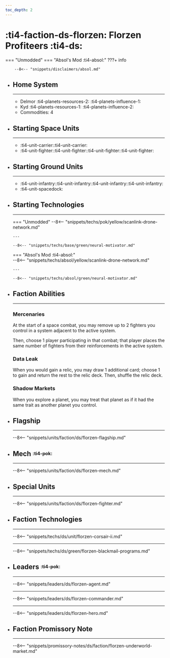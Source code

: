 ```yaml
---
toc_depth: 2
---
```


# :ti4-faction-ds-florzen: Florzen Profiteers :ti4-ds:
=== "Unmodded"
=== "Absol's Mod :ti4-absol:" 
    ???+ info

        --8<-- "snippets/disclaimers/absol.md"

<div class="grid cards" markdown>

-   ## __Home System__

    ---

    * Delmor :ti4-planets-resources-2: :ti4-planets-influence-1:
    * Kyd :ti4-planets-resources-1: :ti4-planets-influence-2:
    * Commodities: 4

</div>

<div class="grid cards" markdown>

-   ## __Starting Space Units__

    ---

    * :ti4-unit-carrier::ti4-unit-carrier:
    * :ti4-unit-fighter::ti4-unit-fighter::ti4-unit-fighter::ti4-unit-fighter:

-   ## __Starting Ground Units__

    ---

    * :ti4-unit-infantry::ti4-unit-infantry::ti4-unit-infantry::ti4-unit-infantry:
    * :ti4-unit-spacedock:

-   ## __Starting Technologies__

    ---
    === "Unmodded"
        --8<-- "snippets/techs/pok/yellow/scanlink-drone-network.md"

        ---

        --8<-- "snippets/techs/base/green/neural-motivator.md"

    === "Absol's Mod :ti4-absol:"  
        --8<-- "snippets/techs/absol/yellow/scanlink-drone-network.md"

        ---

        --8<-- "snippets/techs/absol/green/neural-motivator.md"

-   ## __Faction Abilities__

    ---
    ### **Mercenaries**
    
    At the start of a space combat, you may remove up to 2 fighters you control in a system adjacent to the active system. 
    
    Then, choose 1 player participating in that combat; that player places the same number of fighters from their reinforcements in the active system.

    ### **Data Leak**
    
    When you would gain a relic, you may draw 1 additional card; choose 1 to gain and return the rest to the relic deck. Then, shuffle the relic deck.

    ### **Shadow Markets**
    
    When you explore a planet, you may treat that planet as if it had the same trait as another planet you control.

-   ## __Flagship__

    ---
    --8<-- "snippets/units/faction/ds/florzen-flagship.md"

-   ## __Mech__ <sup><sub>:ti4-pok:</sub></sup>

    ---
    --8<-- "snippets/units/faction/ds/florzen-mech.md"

-   ## __Special Units__

    ---
    --8<-- "snippets/units/faction/ds/florzen-fighter.md"

</div>

<div class="grid cards" markdown>

-   ## __Faction Technologies__

    ---

    --8<-- "snippets/techs/ds/unit/florzen-corsair-ii.md"

    ---

    --8<-- "snippets/techs/ds/green/florzen-blackmail-programs.md"


-   ## __Leaders__ <sup><sub>:ti4-pok:</sub></sup>

    ---
    
    --8<-- "snippets/leaders/ds/florzen-agent.md"

    ---

    --8<-- "snippets/leaders/ds/florzen-commander.md"

    ---

    --8<-- "snippets/leaders/ds/florzen-hero.md"

-   ## __Faction Promissory Note__

    ---
    --8<-- "snippets/promissory-notes/ds/faction/florzen-underworld-market.md"

</div>